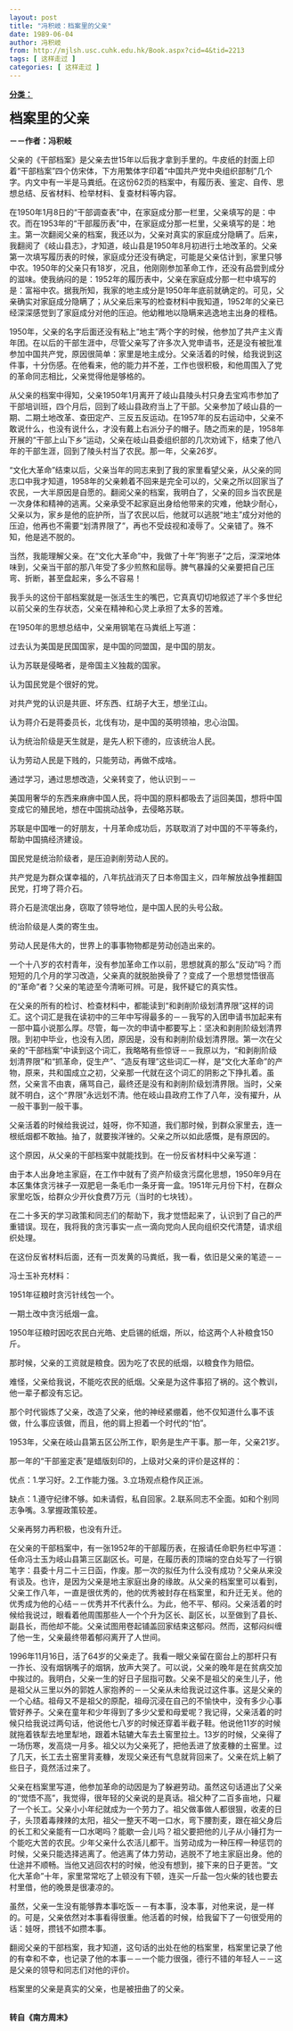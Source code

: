 ```yaml
---
layout: post
title: "冯积岐：档案里的父亲"
date: 1989-06-04
author: 冯积岐
from: http://mjlsh.usc.cuhk.edu.hk/Book.aspx?cid=4&tid=2213
tags: [ 这样走过 ]
categories: [ 这样走过 ]
---
```


<div style="margin: 15px 10px 10px 0px;">
 <div>
  <span id="ctl00_ContentPlaceHolder1_chapter1_SubjectLabel" style="font-weight:bold;text-decoration:underline;">
   分类：
  </span>
 </div>
 <p>
  <strong>
   <font size="5">
    档案里的父亲
   </font>
  </strong>
 </p>
 <p>
  <strong>
   －－作者：冯积岐
  </strong>
 </p>
 <p>
  父亲的《干部档案》是父亲去世15年以后我才拿到手里的。牛皮纸的封面上印着“干部档案”四个仿宋体，下方用繁体字印着“中国共产党中央组织部制”几个字。内文中有一半是马粪纸。在这份62页的档案中，有履历表、鉴定、自传、思想总结、反省材料、检举材料、复查材料等内容。
 </p>
 <p>
  在1950年1月8日的“干部调查表”中，在家庭成分那一栏里，父亲填写的是：中农。而在1953年的“干部履历表”中，在家庭成分那一栏里，父亲填写的是：地主。第一次翻阅父亲的档案，我还以为，父亲对真实的家庭成分隐瞒了。后来，我翻阅了《岐山县志》，才知道，岐山县是1950年8月初进行土地改革的。父亲第一次填写履历表的时候，家庭成分还没有确定，可能是父亲估计到，家里只够中农。1950年的父亲只有18岁，况且，他刚刚参加革命工作，还没有品尝到成分的滋味。使我纳闷的是：1952年的履历表中，父亲在家庭成分那一栏中填写的是：富裕中农。据我所知，我家的地主成分是1950年年底前就确定的。可见，父亲确实对家庭成分隐瞒了；从父亲后来写的检查材料中我知道，1952年的父亲已经深深感觉到了家庭成分对他的压迫。他幼稚地以隐瞒来逃逸地主出身的桎梏。
 </p>
 <p>
  1950年，父亲的名字后面还没有粘上“地主”两个字的时候，他参加了共产主义青年团。在以后的干部生涯中，尽管父亲写了许多次入党申请书，还是没有被批准参加中国共产党，原因很简单：家里是地主成分。父亲活着的时候，给我说到这件事，十分伤感。在他看来，他的能力并不差，工作也很积极，和他周围入了党的革命同志相比，父亲觉得他是够格的。
 </p>
 <p>
  从父亲的档案中得知，父亲1950年1月离开了岐山县陵头村只身去宝鸡市参加了干部培训班，四个月后，回到了岐山县政府当上了干部。父亲参加了岐山县的一期、二期土地改革、查田定产、三反五反运动。在1957年的反右运动中，父亲不敢说什么，也没有说什么，才没有戴上右派分子的帽子。随之而来的是，1958年开展的“干部上山下乡”运动，父亲在岐山县委组织部的几次劝诫下，结束了他八年的干部生涯，回到了陵头村当了农民。那一年，父亲26岁。
 </p>
 <p>
  “文化大革命”结束以后，父亲当年的同志来到了我的家里看望父亲，从父亲的同志口中我才知道，1958年的父亲赖着不回来是完全可以的，父亲之所以回家当了农民，一大半原因是自愿的。翻阅父亲的档案，我明白了，父亲的回乡当农民是一次身体和精神的逃离。父亲承受不起家庭出身给他带来的灾难，他缺少耐心，父亲以为，家乡是他的庇护所，当了农民以后，他就可以逃脱“地主”成分对他的压迫，他再也不需要“划清界限了”，再也不受歧视和凌辱了。父亲错了。殊不知，他是逃不脱的。
 </p>
 <p>
  当然，我能理解父亲。在“文化大革命”中，我做了十年“狗崽子”之后，深深地体味到，父亲当干部的那八年受了多少煎熬和屈辱。脾气暴躁的父亲要把自己压弯、折断，甚至盘起来，多么不容易！
 </p>
 <p>
  我手头的这份干部档案就是一张活生生的嘴巴，它真真切切地叙述了半个多世纪以前父亲的生存状态，父亲在精神和心灵上承担了太多的苦难。
 </p>
 <p>
  在1950年的思想总结中，父亲用钢笔在马粪纸上写道：
 </p>
 <p>
  过去认为美国是民国国家，是中国的同盟国，是中国的朋友。
 </p>
 <p>
  认为苏联是侵略者，是帝国主义独裁的国家。
 </p>
 <p>
  认为国民党是个很好的党。
 </p>
 <p>
  对共产党的认识是共匪、坏东西、红胡子大王，想坐江山。
 </p>
 <p>
  认为蒋介石是蒋委员长，北伐有功，是中国的英明领袖，忠心治国。
 </p>
 <p>
  认为统治阶级是天生就是，是先人积下德的，应该统治人民。
 </p>
 <p>
  认为劳动人民是下贱的，只能劳动，再做不成啥。
 </p>
 <p>
  通过学习，通过思想改造，父亲转变了，他认识到－－
 </p>
 <p>
  美国用奢华的东西来麻痹中国人民，将中国的原料都吸去了运回美国，想将中国变成它的殖民地，想在中国挑动战争，去侵略苏联。
 </p>
 <p>
  苏联是中国唯一的好朋友，十月革命成功后，苏联取消了对中国的不平等条约，帮助中国搞经济建设。
 </p>
 <p>
  国民党是统治阶级者，是压迫剥削劳动人民的。
 </p>
 <p>
  共产党是为群众谋幸福的，八年抗战消灭了日本帝国主义，四年解放战争推翻国民党，打垮了蒋介石。
 </p>
 <p>
  蒋介石是流氓出身，窃取了领导地位，是中国人民的头号公敌。
 </p>
 <p>
  统治阶级是人类的寄生虫。
 </p>
 <p>
  劳动人民是伟大的，世界上的事事物物都是劳动创造出来的。
 </p>
 <p>
  一个十八岁的农村青年，没有参加革命工作以前，思想就真的那么“反动”吗？而短短的几个月的学习改造，父亲真的就脱胎换骨了？变成了一个思想觉悟很高的“革命”者？父亲的笔迹至今清晰可辨。可是，我怀疑它的真实性。
 </p>
 <p>
  在父亲的所有的检讨、检查材料中，都能读到“和剥削阶级划清界限”这样的词汇。这个词汇是我在读初中的三年中写得最多的－－我写的入团申请书加起来有一部中篇小说那么厚。尽管，每一次的申请中都要写上：坚决和剥削阶级划清界限。到初中毕业，也没有入团，原因是，没有和剥削阶级划清界限。第一次在父亲的“干部档案”中读到这个词汇，我略略有些惊讶－－我原以为，“和剥削阶级划清界限”和“抓革命，促生产”、“造反有理”这些词汇一样，是“文化大革命”的产物，原来，共和国成立之初，父亲那一代就在这个词汇的阴影之下挣扎着。虽然，父亲言不由衷，痛骂自己，最终还是没有和剥削阶级划清界限。当时，父亲就不明白，这个“界限”永远划不清。他在岐山县政府工作了八年，没有擢升，从一般干事到一般干事。
 </p>
 <p>
  父亲活着的时候给我说过，娃呀，你不知道，我们那时候，到群众家里去，连一根纸烟都不敢抽。抽了，就要挨洋锉的。父亲之所以如此感慨，是有原因的。
 </p>
 <p>
  这个原因，从父亲的干部档案中就能找到。在一份反省材料中父亲写道：
 </p>
 <p>
  由于本人出身地主家庭，在工作中就有了资产阶级贪污腐化思想，1950年9月在本区集体贪污袜子一双肥皂一条毛巾一条牙膏一盒。1951年元月份下村，在群众家里吃饭，给群众少开伙食费7万元（当时的七块钱）。
 </p>
 <p>
  在二十多天的学习政策和同志们的帮助下，我才觉悟起来了，认识到了自己的严重错误。现在，我将我的贪污事实一点一滴向党向人民向组织交代清楚，请求组织处理。
 </p>
 <p>
  在这份反省材料后面，还有一页发黄的马粪纸，我一看，依旧是父亲的笔迹－－
 </p>
 <p>
  冯士玉补充材料：
 </p>
 <p>
  1951年征粮时贪污针线包一个。
 </p>
 <p>
  一期土改中贪污纸烟一盒。
 </p>
 <p>
  1950年征粮时因吃农民白光皓、史启锡的纸烟，所以，给这两个人补粮食150斤。
 </p>
 <p>
  那时候，父亲的工资就是粮食。因为吃了农民的纸烟，以粮食作为赔偿。
 </p>
 <p>
  难怪，父亲给我说，不能吃农民的纸烟。父亲是为这件事招了祸的。这个教训，他一辈子都没有忘记。
 </p>
 <p>
  那个时代锻炼了父亲，改造了父亲，他的神经紧绷着，他不仅知道什么事不该做，什么事应该做，而且，他的肩上担着一个时代的“怕”。
 </p>
 <p>
  1953年，父亲在岐山县第五区公所工作，职务是生产干事。那一年，父亲21岁。
 </p>
 <p>
  那一年的“干部鉴定表”是蜡版刻印的，上级对父亲的评价是这样的：
 </p>
 <p>
  优点：1.学习好。2.工作能力强。3.立场观点稳作风正派。
 </p>
 <p>
  缺点：1.遵守纪律不够。如未请假，私自回家。2.联系同志不全面。如和个别同志争嘴。3.掌握政策较差。
 </p>
 <p>
  父亲再努力再积极，也没有升迁。
 </p>
 <p>
  在父亲的干部档案中，有一张1952年的干部履历表，在报请任命职务栏中写道：任命冯士玉为岐山县第三区副区长。可是，在履历表的顶端的空白处写了一行钢笔字：县委十月二十三日函，作废。那一次的拟任为什么没有成功？父亲从来没有谈及。也许，是因为父亲是地主家庭出身的缘故。从父亲的档案里可以看到，父亲工作八年，一直是很优秀的，他的优秀被封存在档案里，和升迁无关。他的优秀成为他的心结－－优秀并不代表什么。为此，他不平、郁闷。父亲活着的时候给我说过，眼看着他周围那些人一个个升为区长、副区长，以至做到了县长、副县长，而他却不能。父亲试图用卷起铺盖回家结束这郁闷。然而，这郁闷纠缠了他一生，父亲最终带着郁闷离开了人世间。
 </p>
 <p>
  1996年11月16日，活了64岁的父亲走了。我看一眼父亲留在窗台上的那杆只有一拃长、没有烟锅嘴子的烟锅，放声大哭了。可以说，父亲的晚年是在贫病交加中挨过的。我明白，父亲一生的好日子屈指可数。父亲不是祖父的亲生儿子，他是祖父从三里以外的郭姓人家抱养的－－父亲从未给我说过这件事。这是父亲的一个心结。祖母又不是祖父的原配，祖母沉浸在自己的不愉快中，没有多少心事管好养子。父亲在童年和少年得到了多少父爱和母爱呢？我记得，父亲活着的时候只给我说过两句话，他说他七八岁的时候还穿着半截子鞋。他说他11岁的时候就拖着铁犁去地里犁地，跟着木轱辘大车去土窖里拉土。13岁的时候，父亲得了一场伤寒，发高烧一月多。祖父以为父亲死了，把他丢进了放麦糠的土窑里。过了几天，长工去土窑里背麦糠，发现父亲还有气息就背回来了。父亲在炕上躺了些日子，竟然活过来了。
 </p>
 <p>
  父亲在档案里写道，他参加革命的动因是为了躲避劳动。虽然这句话道出了父亲的“觉悟不高”，我觉得，很年轻的父亲说的是真话。祖父种了二百多亩地，只雇了一个长工。父亲小小年纪就成为一个劳力了。祖父做事做人都很狠，收麦的日子，头顶着毒辣辣的太阳，祖父一整天不喝一口水，弯下腰割麦，跟在祖父身后的长工和父亲能有一口水喝吗？能歇一会儿吗？祖父要把他的儿子从小锤打为一个能吃大苦的农民。少年父亲什么农活儿都干。当劳动成为一种压榨一种惩罚的时候，父亲只能选择逃离了。他逃离了体力劳动，逃脱不了地主家庭出身。他的仕途并不顺畅。当他又逃回农村的时候，他没有想到，接下来的日子更苦。“文化大革命”十年，家里常常吃了上顿没有下顿，连买一斤盐一包火柴的钱也要去村里借，他的晚景是很凄凉的。
 </p>
 <p>
  虽然，父亲一生没有能够靠本事吃饭－－有本事，没本事，对他来说，是一样的。可是，父亲依然对本事看得很重。他活着的时候，给我留下了一句很受用的话：娃呀，攒钱不如攒本事。
 </p>
 <p>
  翻阅父亲的干部档案，我才知道，这句话的出处在他的档案里，档案里记录了他的有幸和不幸，也记录了他的本事－－一个能力很强，德行不错的年轻人－－这是父亲的领导和同志们对他的评价。
 </p>
 <p>
  档案里的父亲是真实的父亲，也是被扭曲了的父亲。
 </p>
 <p>
  <br/>
  <strong>
   转自《南方周末》
  </strong>
 </p>
</div>

